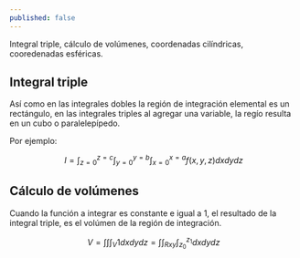 ```yaml
---
published: false
---
```

Integral triple, cálculo de volúmenes, coordenadas cilíndricas, cooredenadas esféricas.

## Integral triple

Así como en las integrales dobles la región de integración elemental es un rectángulo, en las integrales triples al agregar una variable, la regío resulta en un cubo o paralelepípedo.

Por ejemplo:

$$ I = \int_{z=0}^{z=c} \int_{y=0}^{y=b} \int_{x=0}^{x=a} f(x,y,z) dxdydz $$

## Cálculo de volúmenes

Cuando la función a integrar es constante e igual a 1, el resultado de la integral triple, es el volúmen de la región de integración.

$$ V = \int \int \int_{V} 1 dxdydz = \int \int_{Rxy} \int_{z_0}^{z_1} dxdydz $$